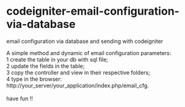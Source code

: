 # codeigniter-email-configuration-via-database<br>
email configuration via database and sending with codeigniter<br>

A simple method and dynamic of email configuration parameters:<br>
1 create the table in your db with sql file;<br>
2 update the fields in the table;<br>
3 copy the controller and view in their respective folders;<br>
4 type in the browser: http://your_server/your_application/index.php/email_cfg.<br>
<br>
have fun !!
